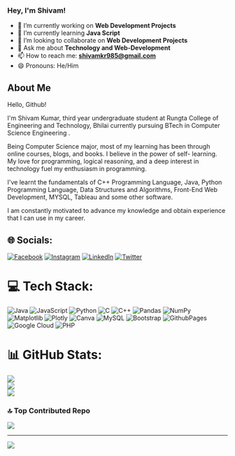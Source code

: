 ### Hey, I'm Shivam!

- 🔭 I’m currently working on **Web Development Projects**
- 🌱 I’m currently learning **Java Script**
- 👯 I’m looking to collaborate on **Web Development Projects**
- 💬 Ask me about **Technology and Web-Development**
- 📫 How to reach me: **shivamkr985@gmail.com**
- 😄 Pronouns: He/Him

## About Me
Hello, Github!

I'm Shivam Kumar, third year undergraduate student at Rungta College of Engineering and Technology, Bhilai currently pursuing BTech in Computer Science Engineering .

Being Computer Science major, most of my learning has been through online courses, blogs, and books. I believe in the power of self- learning. My love for programming, logical reasoning, and a deep interest in technology fuel my enthusiasm in programming.

I've learnt the fundamentals of C++ Programming Language, Java, Python Programming Language, Data Structures and Algorithms, Front-End Web Development, MYSQL, Tableau and some other software.

I am constantly motivated to advance my knowledge and obtain experience that I can use in my career.

## 🌐 Socials:
[![Facebook](https://img.shields.io/badge/Facebook-%231877F2.svg?logo=Facebook&logoColor=white)](https://facebook.com/facebook.com/shivambhagattt) [![Instagram](https://img.shields.io/badge/Instagram-%23E4405F.svg?logo=Instagram&logoColor=white)](https://instagram.com/instagram.com/shivambhagattt) [![LinkedIn](https://img.shields.io/badge/LinkedIn-%230077B5.svg?logo=linkedin&logoColor=white)](https://linkedin.com/in/linkedin.com/in/shivambhagatt) [![Twitter](https://img.shields.io/badge/Twitter-%231DA1F2.svg?logo=Twitter&logoColor=white)](https://twitter.com/x.com/shivamcodesigns) 

# 💻 Tech Stack:
![Java](https://img.shields.io/badge/java-%23ED8B00.svg?style=for-the-badge&logo=openjdk&logoColor=white) ![JavaScript](https://img.shields.io/badge/javascript-%23323330.svg?style=for-the-badge&logo=javascript&logoColor=%23F7DF1E) ![Python](https://img.shields.io/badge/python-3670A0?style=for-the-badge&logo=python&logoColor=ffdd54) ![C](https://img.shields.io/badge/c-%2300599C.svg?style=for-the-badge&logo=c&logoColor=white) ![C++](https://img.shields.io/badge/c++-%2300599C.svg?style=for-the-badge&logo=c%2B%2B&logoColor=white) ![Pandas](https://img.shields.io/badge/pandas-%23150458.svg?style=for-the-badge&logo=pandas&logoColor=white) ![NumPy](https://img.shields.io/badge/numpy-%23013243.svg?style=for-the-badge&logo=numpy&logoColor=white) ![Matplotlib](https://img.shields.io/badge/Matplotlib-%23ffffff.svg?style=for-the-badge&logo=Matplotlib&logoColor=black) ![Plotly](https://img.shields.io/badge/Plotly-%233F4F75.svg?style=for-the-badge&logo=plotly&logoColor=white) ![Canva](https://img.shields.io/badge/Canva-%2300C4CC.svg?style=for-the-badge&logo=Canva&logoColor=white) ![MySQL](https://img.shields.io/badge/mysql-%2300000f.svg?style=for-the-badge&logo=mysql&logoColor=white) ![Bootstrap](https://img.shields.io/badge/bootstrap-%238511FA.svg?style=for-the-badge&logo=bootstrap&logoColor=white) ![GithubPages](https://img.shields.io/badge/github%20pages-121013?style=for-the-badge&logo=github&logoColor=white) ![Google Cloud](https://img.shields.io/badge/GoogleCloud-%234285F4.svg?style=for-the-badge&logo=google-cloud&logoColor=white) ![PHP](https://img.shields.io/badge/php-%23777BB4.svg?style=for-the-badge&logo=php&logoColor=white)
# 📊 GitHub Stats:
![](https://github-readme-stats.vercel.app/api?username=shivambhagatt&theme=default&hide_border=false&include_all_commits=true&count_private=false)<br/>
![](https://github-readme-streak-stats.herokuapp.com/?user=shivambhagatt&theme=default&hide_border=false)<br/>
![](https://github-readme-stats.vercel.app/api/top-langs/?username=shivambhagatt&theme=default&hide_border=false&include_all_commits=true&count_private=false&layout=compact)

### 🔝 Top Contributed Repo
![](https://github-contributor-stats.vercel.app/api?username=shivambhagatt&limit=5&theme=dark&combine_all_yearly_contributions=true)

---
[![](https://visitcount.itsvg.in/api?id=shivambhagatt&icon=2&color=0)](https://visitcount.itsvg.in)

<!-- Proudly created with GPRM ( https://gprm.itsvg.in ) -->
